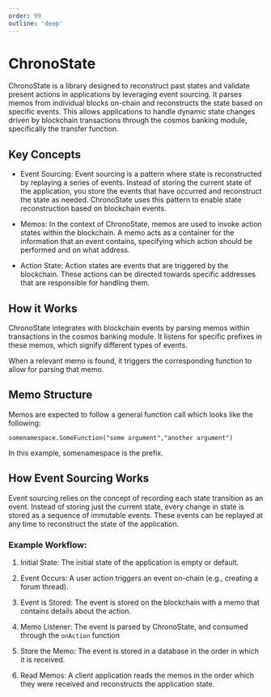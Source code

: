 ```yaml
---
order: 99
outline: 'deep'
---
```


# ChronoState

ChronoState is a library designed to reconstruct past states and validate present actions in applications by leveraging event sourcing. It parses memos from individual blocks on-chain and reconstructs the state based on specific events. This allows applications to handle dynamic state changes driven by blockchain transactions through the cosmos banking module, specifically the transfer function.

## Key Concepts

- Event Sourcing: Event sourcing is a pattern where state is reconstructed by replaying a series of events. Instead of storing the current state of the application, you store the events that have occurred and reconstruct the state as needed. ChronoState uses this pattern to enable state reconstruction based on blockchain events.

- Memos: In the context of ChronoState, memos are used to invoke action states within the blockchain. A memo acts as a container for the information that an event contains, specifying which action should be performed and on what address.

- Action State: Action states are events that are triggered by the blockchain. These actions can be directed towards specific addresses that are responsible for handling them.

## How it Works

ChronoState integrates with blockchain events by parsing memos within transactions in the cosmos banking module. It listens for specific prefixes in these memos, which signify different types of events. 

When a relevant memo is found, it triggers the corresponding function to allow for parsing that memo.

## Memo Structure

Memos are expected to follow a general function call which looks like the following:

```
somenamespace.SomeFunction("some argument","another argument")
```

In this example, somenamespace is the prefix.

## How Event Sourcing Works

Event sourcing relies on the concept of recording each state transition as an event. Instead of storing just the current state, every change in state is stored as a sequence of immutable events. These events can be replayed at any time to reconstruct the state of the application.

### Example Workflow:

1. Initial State: The initial state of the application is empty or default.

2. Event Occurs: A user action triggers an event on-chain (e.g., creating a forum thread).

3. Event is Stored: The event is stored on the blockchain with a memo that contains details about the action.

4. Memo Listener: The event is parsed by ChronoState, and consumed through the `onAction` function

5. Store the Memo: The event is stored in a database in the order in which it is received.

6. Read Memos: A client application reads the memos in the order which they were received and reconstructs the application state.